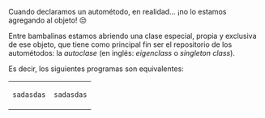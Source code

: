 Cuando declaramos un autométodo, en realidad... ¡no lo estamos agregando al objeto! :unamused:

Entre bambalinas estamos abriendo una clase especial, propia y exclusiva de ese objeto, que tiene como principal fin ser el repositorio de los autométodos: la *autoclase* (en inglés: _eigenclass_ o _singleton class_).

Es decir, los siguientes programas son equivalentes:

<table>
<tr>
<td>

```ruby
sadasdas
```

</td>
<td>

```ruby
sadasdas
```

</td>
</tr>
</table>